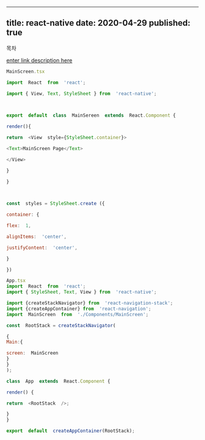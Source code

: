 

---
title: react-native
date: 2020-04-29
published: true
---

목차

[enter link description here](https://ibb.co/98w2djd)

```js
MainScreen.tsx

import  React  from  'react';

import { View, Text, StyleSheet } from  'react-native';

  

export  default  class  MainSereen  extends  React.Component {

render(){

return  <View  style={StyleSheet.container}>

<Text>MainScreen Page</Text>

</View>

}

}

  

const  styles = StyleSheet.create ({

container: {

flex:  1,

alignItems:  'center',

justifyContent:  'center',

}

})
```
```js
App.tsx
import  React  from  'react';
import { StyleSheet, Text, View } from  'react-native';

import {createStackNavigator} from  'react-navigation-stack';
import {createAppContainer} from  'react-navigation';
import  MainScreen  from  './Components/MainScreen';

const  RootStack = createStackNavigator(

{
Main:{

screen:  MainScreen
}
}
);

class  App  extends  React.Component {

render() {

return  <RootStack  />;

}
}

export  default  createAppContainer(RootStack);
```


<!--stackedit_data:
eyJoaXN0b3J5IjpbNzc2NjI5NTk5LDEzMjczNTc0NDMsMjcwOD
Q1MzE5XX0=
-->
